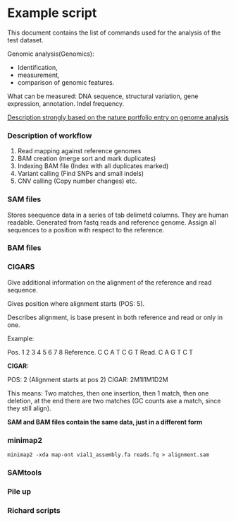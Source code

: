 # Example script

This document contains the list of commands used for the analysis of the test dataset.

Genomic analysis(Genomics):
* Identification,
* measurement,
* comparison of genomic features.

What can be measured: DNA sequence, structural variation, gene expression, annotation. Indel frequency.

[Description strongly based on the nature portfolio entry on genome analysis](https://www.nature.com/subjects/genomic-analysis)

### Description of workflow
1. Read mapping against reference genomes
2. BAM creation (merge sort and mark duplicates)
3. Indexing BAM file (Index with all duplicates marked)
4. Variant calling (Find SNPs and small indels)
5. CNV calling (Copy number changes) etc.

### SAM files
Stores seequence data in a series of tab delimetd columns. They are human readable. Generated from fastq reads and reference genome. Assign all sequences to a position with respect to the reference.

### BAM files


### CIGARS
Give additional information on the alignment of the reference and read sequence.

Gives position where alignment starts (POS: 5).

Describes alignment, is base present in both reference and read or only in one.

Example:

Pos.        1   2   3   4   5   6   7   8
Reference.  C   C   A       T   C   G   T
Read.           C   A   G   T       C   T

**CIGAR:**

POS: 2 (Alignment starts at pos 2)
CIGAR: 2M1I1M1D2M

This means: Two matches, then one insertion, then 1 match, then one deletion, at the end there are two matches (GC counts ase a match, since they still align).

**SAM and BAM files contain the same data, just in a different form**

### minimap2

```
minimap2 -xda map-ont vial1_assembly.fa reads.fq > alignment.sam
```



### SAMtools

### Pile up

### Richard scripts